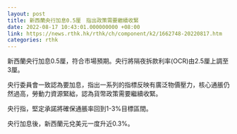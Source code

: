 ```yaml
---
layout: post
title: 新西蘭央行加息0.5厘　指出政策需要繼續收緊
date: 2022-08-17 10:43:01.000000000 +08:00
link: https://news.rthk.hk/rthk/ch/component/k2/1662748-20220817.htm
categories: rthk
---
```


新西蘭央行加息0.5厘，符合市場預期。央行將隔夜拆款利率(OCR)由2.5厘上調至3厘。

央行委員會一致認為要加息，指出一系列的指標反映有廣泛物價壓力，核心通脹仍然過高，勞動力資源緊絀，認為貨幣政策需要繼續收緊。

央行指，堅定承諾將確保通脹率回到1-3%目標區間。

央行加息後，新西蘭元兌美元一度升近0.3%。
